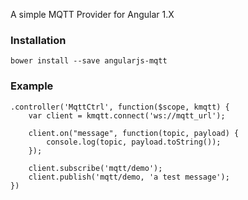 A simple MQTT Provider for Angular 1.X

### Installation
```
bower install --save angularjs-mqtt
```

### Example
```
.controller('MqttCtrl', function($scope, kmqtt) {
    var client = kmqtt.connect('ws://mqtt_url');

    client.on("message", function(topic, payload) {
        console.log(topic, payload.toString());
    });

    client.subscribe('mqtt/demo');
    client.publish('mqtt/demo, 'a test message');
})
```
